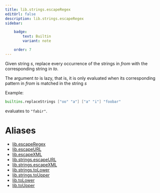 ```yaml
---
title: lib.strings.escapeRegex
editUrl: false
description: lib.strings.escapeRegex
sidebar:

    badge:
        text: Builtin
        variant: note

    order: 7
---
```


Given string *s*, replace every occurrence of the strings in *from*
with the corresponding string in *to*.

The argument *to* is lazy, that is, it is only evaluated when its corresponding pattern in *from* is matched in the string *s*

Example:

```nix
builtins.replaceStrings ["oo" "a"] ["a" "i"] "foobar"
```

evaluates to `"fabir"`.


# Aliases

- [lib.escapeRegex](/nix-doc-comments/reference/lib/lib-escaperegex)
- [lib.escapeURL](/nix-doc-comments/reference/lib/lib-escapeurl)
- [lib.escapeXML](/nix-doc-comments/reference/lib/lib-escapexml)
- [lib.strings.escapeURL](/nix-doc-comments/reference/lib/strings/lib-strings-escapeurl)
- [lib.strings.escapeXML](/nix-doc-comments/reference/lib/strings/lib-strings-escapexml)
- [lib.strings.toLower](/nix-doc-comments/reference/lib/strings/lib-strings-tolower)
- [lib.strings.toUpper](/nix-doc-comments/reference/lib/strings/lib-strings-toupper)
- [lib.toLower](/nix-doc-comments/reference/lib/lib-tolower)
- [lib.toUpper](/nix-doc-comments/reference/lib/lib-toupper)


